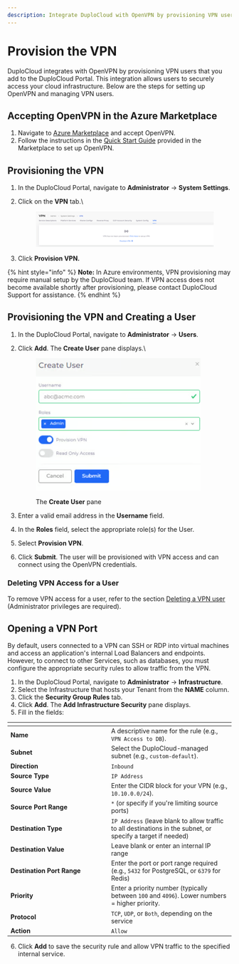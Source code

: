 ```yaml
---
description: Integrate DuploCloud with OpenVPN by provisioning VPN users
---
```


# Provision the VPN

DuploCloud integrates with OpenVPN by provisioning VPN users that you add to the DuploCloud Portal. This integration allows users to securely access your cloud infrastructure. Below are the steps for setting up OpenVPN and managing VPN users.&#x20;

## Accepting OpenVPN in the Azure Marketplace

1. Navigate to [Azure Marketplace](https://azuremarketplace.microsoft.com/en-us/marketplace/apps/openvpn.openvpnas?tab=Overview) and accept OpenVPN.
2. Follow the instructions in the [Quick Start Guide](https://openvpn.net/vpn-server-resources/microsoft-azure-byol-appliance-quick-start-guide/) provided in the Marketplace to set up OpenVPN.

## Provisioning the VPN

1. In the DuploCloud Portal, navigate to **Administrator** -> **System Settings**.
2.  Click on the **VPN** tab.\


    <figure><img src="../../.gitbook/assets/VPN.png" alt=""><figcaption></figcaption></figure>
3. Click **Provision VPN.**

{% hint style="info" %}
**Note:** In Azure environments, VPN provisioning may require manual setup by the DuploCloud team. If VPN access does not become available shortly after provisioning, please contact DuploCloud Support for assistance.
{% endhint %}

## **Provisioning the VPN and Creating a User**

1. In the DuploCloud Portal, navigate to **Administrator** -> **Users**.
2.  Click **Add**. The **Create User** pane displays.\


    <div align="left"><figure><img src="../../.gitbook/assets/Screenshot (346) (2).png" alt="" width="370"><figcaption><p>The <strong>Create User</strong> pane</p></figcaption></figure></div>
3. Enter a valid email address in the **Username** field.
4. In the **Roles** field, select the appropriate role(s) for the User.
5. Select **Provision VPN**.
6. Click **Submit**. The user will be provisioned with VPN access and can connect using the OpenVPN credentials.

### Deleting VPN Access for a User

To remove VPN access for a user, refer to the section [Deleting a VPN user](../../access-control/add-and-delete-vpn-access-for-users.md#deleting-a-vpn-user) (Administrator privileges are required).&#x20;

## Opening a VPN Port

By default, users connected to a VPN can SSH or RDP into virtual machines and access an application's internal Load Balancers and endpoints. However, to connect to other Services, such as databases, you must configure the appropriate security rules to allow traffic from the VPN.

1. In the DuploCloud Portal, navigate to **Administrator** -> **Infrastructure**.
2. Select the Infrastructure that hosts your Tenant from the **NAME** column.
3. Click the **Security Group Rules** tab.
4. Click **Add**. The **Add Infrastructure Security** pane displays.
5. Fill in the fields:

<table data-header-hidden><thead><tr><th width="212.22222900390625"></th><th></th></tr></thead><tbody><tr><td><strong>Name</strong></td><td>A descriptive name for the rule (e.g., <code>VPN Access to DB</code>).</td></tr><tr><td><strong>Subnet</strong></td><td>Select the DuploCloud-managed subnet (e.g., <code>custom-default</code>).</td></tr><tr><td><strong>Direction</strong></td><td><code>Inbound</code></td></tr><tr><td><strong>Source Type</strong></td><td><code>IP Address</code></td></tr><tr><td><strong>Source Value</strong></td><td>Enter the CIDR block for your VPN (e.g., <code>10.10.0.0/24</code>).</td></tr><tr><td><strong>Source Port Range</strong></td><td><code>*</code> (or specify if you're limiting source ports)</td></tr><tr><td><strong>Destination Type</strong></td><td><code>IP Address</code> (leave blank to allow traffic to all destinations in the subnet, or specify a target if needed)</td></tr><tr><td><strong>Destination Value</strong></td><td>Leave blank or enter an internal IP range</td></tr><tr><td><strong>Destination Port Range</strong></td><td>Enter the port or port range required (e.g., <code>5432</code> for PostgreSQL, or <code>6379</code> for Redis)</td></tr><tr><td><strong>Priority</strong></td><td>Enter a priority number (typically between <code>100</code> and <code>4096</code>). Lower numbers = higher priority.</td></tr><tr><td><strong>Protocol</strong></td><td><code>TCP</code>, <code>UDP</code>, or <code>Both</code>, depending on the service</td></tr><tr><td><strong>Action</strong></td><td><code>Allow</code></td></tr></tbody></table>

6. Click **Add** to save the security rule and allow VPN traffic to the specified internal service.
